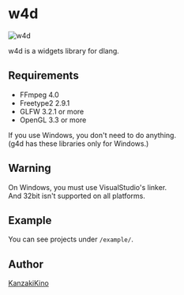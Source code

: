 w4d
====

![w4d](https://user-images.githubusercontent.com/35886963/44156173-40c78548-a0ea-11e8-8148-f234afe2376a.png)

w4d is a widgets library for dlang.

## Requirements

- FFmpeg 4.0
- Freetype2 2.9.1
- GLFW 3.2.1 or more
- OpenGL 3.3 or more

If you use Windows, you don't need to do anything.  
(g4d has these libraries only for Windows.)

## Warning

On Windows, you must use VisualStudio's linker.  
And 32bit isn't supported on all platforms.

## Example

You can see projects under `/example/`.

## Author

[KanzakiKino](https://knzk.work/)
